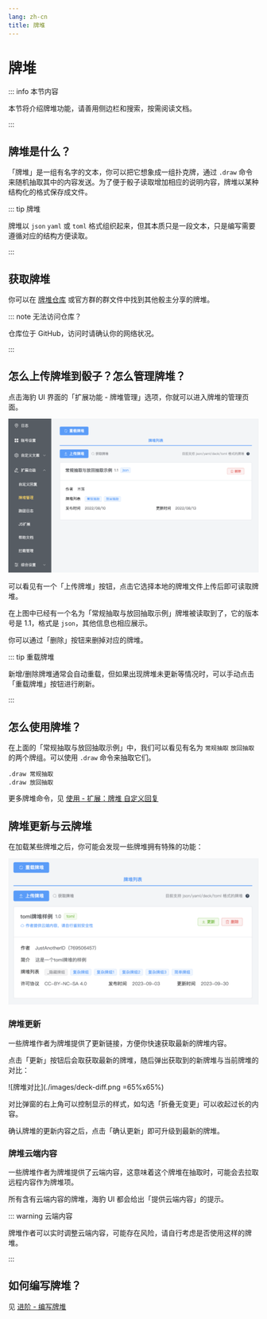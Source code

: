 ```yaml
---
lang: zh-cn
title: 牌堆
---
```


# 牌堆

::: info 本节内容

本节将介绍牌堆功能，请善用侧边栏和搜索，按需阅读文档。

:::

## 牌堆是什么？

「牌堆」是一组有名字的文本，你可以把它想象成一组扑克牌，通过 `.draw` 命令来随机抽取其中的内容发送。为了便于骰子读取增加相应的说明内容，牌堆以某种结构化的格式保存成文件。

::: tip 牌堆

牌堆以 `json` `yaml` 或 `toml` 格式组织起来，但其本质只是一段文本，只是编写需要遵循对应的结构方便读取。

:::

## 获取牌堆

你可以在 [牌堆仓库](https://github.com/sealdice/draw) 或官方群的群文件中找到其他骰主分享的牌堆。

::: note 无法访问仓库？

仓库位于 GitHub，访问时请确认你的网络状况。

:::

## 怎么上传牌堆到骰子？怎么管理牌堆？

点击海豹 UI 界面的「扩展功能 - 牌堆管理」选项，你就可以进入牌堆的管理页面。

![牌堆管理](./images/deck-ui.png)

可以看见有一个「上传牌堆」按钮，点击它选择本地的牌堆文件上传后即可读取牌堆。

在上图中已经有一个名为「常规抽取与放回抽取示例」牌堆被读取到了，它的版本号是 1.1，格式是 `json`，其他信息也相应展示。

你可以通过「删除」按钮来删掉对应的牌堆。

::: tip 重载牌堆

新增/删除牌堆通常会自动重载，但如果出现牌堆未更新等情况时，可以手动点击「重载牌堆」按钮进行刷新。

:::

## 怎么使用牌堆？

在上面的「常规抽取与放回抽取示例」中，我们可以看见有名为 `常规抽取` `放回抽取` 的两个牌组。可以使用 `.draw` 命令来抽取它们。

```text
.draw 常规抽取
.draw 放回抽取
```

更多牌堆命令，见 [使用 - 扩展：牌堆 自定义回复](../use/deck_and_reply.md)

## 牌堆更新与云牌堆

在加载某些牌堆之后，你可能会发现一些牌堆拥有特殊的功能：

![带有更新和云内容的牌堆示例](./images/deck-new-features.png)

### 牌堆更新

一些牌堆作者为牌堆提供了更新链接，方便你快速获取最新的牌堆内容。

点击「更新」按钮后会取获取最新的牌堆，随后弹出获取到的新牌堆与当前牌堆的对比：

![牌堆对比](./images/deck-diff.png =65%x65%)

对比弹窗的右上角可以控制显示的样式，如勾选「折叠无变更」可以收起过长的内容。

确认牌堆的更新内容之后，点击「确认更新」即可升级到最新的牌堆。

### 牌堆云端内容

一些牌堆作者为牌堆提供了云端内容，这意味着这个牌堆在抽取时，可能会去拉取远程内容作为牌堆项。

所有含有云端内容的牌堆，海豹 UI 都会给出「提供云端内容」的提示。

::: warning 云端内容

牌堆作者可以实时调整云端内容，可能存在风险，请自行考虑是否使用这样的牌堆。

:::

## 如何编写牌堆？

见 [进阶 - 编写牌堆](../advanced/edit_deck.md)